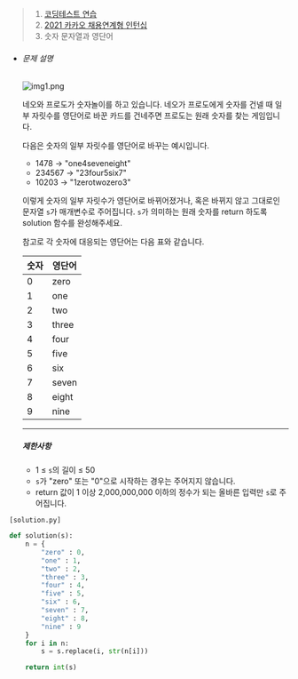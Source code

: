 > 1. [코딩테스트 연습](https://programmers.co.kr/learn/challenges)
> 2. [2021 카카오 채용연계형 인턴십](https://programmers.co.kr/learn/challenges)
> 3. 숫자 문자열과 영단어



- ###### 문제 설명
  
  ![img1.png](https://grepp-programmers.s3.ap-northeast-2.amazonaws.com/files/production/d31cb063-4025-4412-8cbc-6ac6909cf93e/img1.png)
  
  네오와 프로도가 숫자놀이를 하고 있습니다. 네오가 프로도에게 숫자를 건넬 때 일부 자릿수를 영단어로 바꾼 카드를 건네주면 프로도는 원래 숫자를 찾는 게임입니다.
  
  다음은 숫자의 일부 자릿수를 영단어로 바꾸는 예시입니다.
  
  - 1478 → "one4seveneight"
  - 234567 → "23four5six7"
  - 10203 → "1zerotwozero3"
  
  이렇게 숫자의 일부 자릿수가 영단어로 바뀌어졌거나, 혹은 바뀌지 않고 그대로인 문자열 `s`가 매개변수로 주어집니다. `s`가 의미하는 원래 숫자를 return 하도록 solution 함수를 완성해주세요.
  
  참고로 각 숫자에 대응되는 영단어는 다음 표와 같습니다.
  
  | 숫자 | 영단어 |
  | ---- | ------ |
  | 0    | zero   |
  | 1    | one    |
  | 2    | two    |
  | 3    | three  |
  | 4    | four   |
  | 5    | five   |
  | 6    | six    |
  | 7    | seven  |
  | 8    | eight  |
  | 9    | nine   |
  
  ------
  
  ##### 제한사항
  
  - 1 ≤ `s`의 길이 ≤ 50
  - `s`가 "zero" 또는 "0"으로 시작하는 경우는 주어지지 않습니다.
  - return 값이 1 이상 2,000,000,000 이하의 정수가 되는 올바른 입력만 `s`로 주어집니다.



`[solution.py]`

```python
def solution(s):
    n = {
        "zero" : 0,
        "one" : 1,
        "two" : 2,
        "three" : 3,
        "four" : 4,
        "five" : 5,
        "six" : 6,
        "seven" : 7,
        "eight" : 8,
        "nine" : 9
    }
    for i in n:
        s = s.replace(i, str(n[i]))

    return int(s)
```

